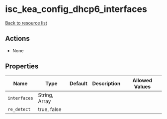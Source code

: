 # isc_kea_config_dhcp6_interfaces

[Back to resource list](../README.md#resources)

## Actions

- None

## Properties

| Name         | Type          | Default | Description | Allowed Values |
| ------------ | ------------- | ------- | ----------- | -------------- |
| `interfaces` | String, Array |         |             |                |
| `re_detect`  | true, false   |         |             |                |
